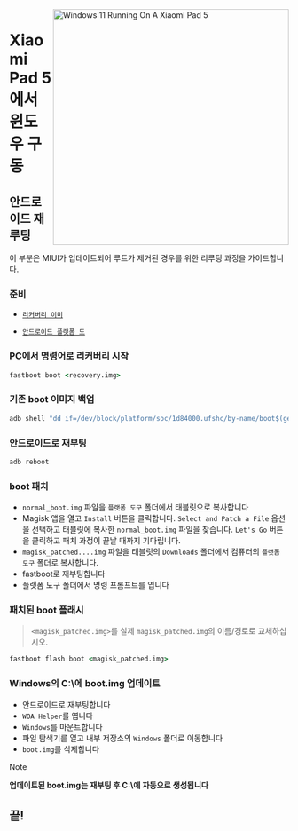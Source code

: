 <img align="right" src="https://raw.githubusercontent.com/erdilS/Port-Windows-11-Xiaomi-Pad-5/main/nabu.png" width="425" alt="Windows 11 Running On A Xiaomi Pad 5">

# Xiaomi Pad 5 에서 윈도우 구동

## 안드로이드 재루팅
이 부분은 MIUI가 업데이트되어 루트가 제거된 경우를 위한 리루팅 과정을 가이드합니다.

### 준비
- [```리커버리 이미```](https://github.com/erdilS/Port-Windows-11-Xiaomi-Pad-5/releases/download/1.0/recovery.img)
  
- [```안드로이드 플랫폼 도```](https://developer.android.com/studio/releases/platform-tools)

### PC에서 명령어로 리커버리 시작
```cmd
fastboot boot <recovery.img>
```

### 기존 boot 이미지 백업
```cmd
adb shell "dd if=/dev/block/platform/soc/1d84000.ufshc/by-name/boot$(getprop ro.boot.slot_suffix) of=/tmp/normal_boot.img" && adb pull /tmp/normal_boot.img
```

### 안드로이드로 재부팅
```cmd
adb reboot
```

### boot 패치
- ```normal_boot.img``` 파일을 ```플랫폼 도구``` 폴더에서 태블릿으로 복사합니다
- Magisk 앱을 열고 ```Install``` 버튼을 클릭합니다. ```Select and Patch a File``` 옵션을 선택하고 태블릿에 복사한 ```normal_boot.img``` 파일을 찾습니다. ```Let's Go``` 버튼을 클릭하고 패치 과정이 끝날 때까지 기다립니다.
- ```magisk_patched....img``` 파일을 태블릿의 ```Downloads``` 폴더에서 컴퓨터의 ```플랫폼 도구``` 폴더로 복사합니다. 
- fastboot로 재부팅합니다
- 플랫폼 도구 폴더에서 명령 프롬프트를 엽니다 

### 패치된 boot 플래시
 > `<magisk_patched.img>`를 실제 ```magisk_patched.img```의 이름/경로로 교체하십시오.
```cmd
fastboot flash boot <magisk_patched.img>
```

### Windows의 C:\에 boot.img 업데이트
- 안드로이드로 재부팅합니다
- ```WOA Helper```를 엽니다
- ```Windows```를 마운트합니다
- 파일 탐색기를 열고 내부 저장소의 ```Windows``` 폴더로 이동합니다
- ```boot.img```를 삭제합니다

> [!NOTE]
> **업데이트된 boot.img는 재부팅 후 C:\에 자동으로 생성됩니다**

## 끝!















